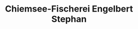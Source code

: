 ---
title: "Chiemsee-Fischerei Engelbert Stephan"
url: /prien-am-chiemsee/chiemsee-fischerei-engelbert-stephan/
shop: Fisch
---